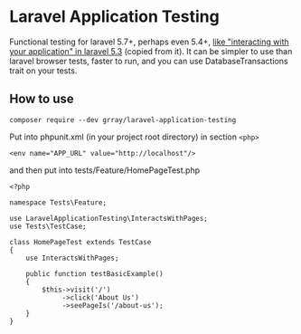 # Laravel Application Testing
Functional testing for laravel 5.7+, perhaps even 5.4+, 
[like "interacting with your application" in laravel 5.3](https://laravel.com/docs/5.3/application-testing#interacting-with-your-application) (copied from it). 
It can be simpler to use than laravel browser tests, faster to run, and you can use DatabaseTransactions trait on your tests. 

## How to use

    composer require --dev grray/laravel-application-testing

Put into phpunit.xml (in your project root directory) in section `<php>`

    <env name="APP_URL" value="http://localhost"/>
    
and then put into tests/Feature/HomePageTest.php    
    
    <?php
    
    namespace Tests\Feature;
    
    use LaravelApplicationTesting\InteractsWithPages;
    use Tests\TestCase;
    
    class HomePageTest extends TestCase
    {
        use InteractsWithPages;
    
        public function testBasicExample()
        {
            $this->visit('/')
                 ->click('About Us')
                 ->seePageIs('/about-us');
        }    
    }